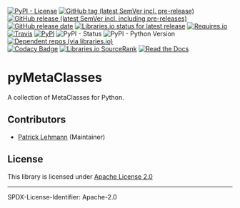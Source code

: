 [![PyPI - License](https://img.shields.io/pypi/l/pyMetaClasses?logo=PyPI)](LICENSE.md)
[![GitHub tag (latest SemVer incl. pre-release)](https://img.shields.io/github/v/tag/Paebbels/pyMetaClasses?logo=GitHub&include_prereleases)](https://github.com/Paebbels/pyMetaClasses/tags)
[![GitHub release (latest SemVer incl. including pre-releases)](https://img.shields.io/github/v/release/Paebbels/pyMetaClasses?logo=GitHub&include_prereleases)](https://github.com/Paebbels/pyMetaClasses/releases/latest)
[![GitHub release date](https://img.shields.io/github/release-date/Paebbels/pyMetaClasses?logo=GitHub&)](https://github.com/Paebbels/pyMetaClasses/releases)
[![Libraries.io status for latest release](https://img.shields.io/librariesio/release/pypi/pyMetaClasses)](https://libraries.io/github/Paebbels/pyMetaClasses)
[![Requires.io](https://img.shields.io/requires/github/Paebbels/pyMetaClasses)](https://requires.io/github/Paebbels/pyMetaClasses/requirements/?branch=master)  
[![Travis](https://img.shields.io/travis/com/Paebbels/pyMetaClasses?logo=Travis)](https://travis-ci.com/Paebbels/pyMetaClasses)
[![PyPI](https://img.shields.io/pypi/v/pyMetaClasses?logo=PyPI)](https://pypi.org/project/pyMetaClasses/)
![PyPI - Status](https://img.shields.io/pypi/status/pyMetaClasses?logo=PyPI)
![PyPI - Python Version](https://img.shields.io/pypi/pyversions/pyMetaClasses?logo=PyPI)
[![Dependent repos (via libraries.io)](https://img.shields.io/librariesio/dependent-repos/pypi/pyMetaClasses)](https://github.com/Paebbels/pyMetaClasses/network/dependents)  
[![Codacy Badge](https://api.codacy.com/project/badge/Grade/8dc5205ba8b24e008f2287759096e181)](https://www.codacy.com/manual/Paebbels/pyMetaClasses)
[![Libraries.io SourceRank](https://img.shields.io/librariesio/sourcerank/pypi/pyMetaClasses)](https://libraries.io/github/Paebbels/pyMetaClasses/sourcerank)
[![Read the Docs](https://img.shields.io/readthedocs/pymetaclasses)](https://pyMetaClasses.readthedocs.io/en/latest/)

# pyMetaClasses

A collection of MetaClasses for Python.


## Contributors

* [Patrick Lehmann](https://github.com/Paebbels) (Maintainer)


## License

This library is licensed under [Apache License 2.0](LICENSE.md)

-------------------------

SPDX-License-Identifier: Apache-2.0
